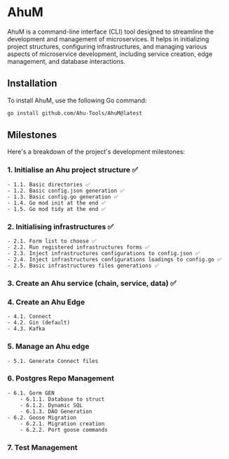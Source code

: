 # AhuM

AhuM is a command-line interface (CLI) tool designed to streamline the development and management of microservices. It helps in initializing project structures, configuring infrastructures, and managing various aspects of microservice development, including service creation, edge management, and database interactions.

## Installation

To install AhuM, use the following Go command:

```bash
go install github.com/Ahu-Tools/AhuM@latest
```

## Milestones

Here's a breakdown of the project's development milestones:

### 1. Initialise an Ahu project structure ✅
    - 1.1. Basic directories ✅
    - 1.2. Basic config.json generation ✅
    - 1.3. Basic config.go generation ✅
    - 1.4. Go mod init at the end ✅
    - 1.5. Go mod tidy at the end ✅

### 2. Initialising infrastructures ✅
    - 2.1. Form list to choose ✅
    - 2.2. Run registered infrastructures forms ✅
    - 2.3. Inject infrastructures configurations to config.json ✅
    - 2.4. Inject infrastructures configurations loadings to config.go ✅
    - 2.5. Basic infrastructures files generations ✅

### 3. Create an Ahu service (chain, service, data) ✅

### 4. Create an Ahu Edge
    - 4.1. Connect
    - 4.2. Gin (default)
    - 4.3. Kafka

### 5. Manage an Ahu edge
    - 5.1. Generate Connect files

### 6. Postgres Repo Management
    - 6.1. Gorm GEN
        - 6.1.1. Database to struct
        - 6.1.2. Dynamic SQL
        - 6.1.3. DAO Generation
    - 6.2. Goose Migration
        - 6.2.1. Migration creation
        - 6.2.2. Port goose commands

### 7. Test Management
